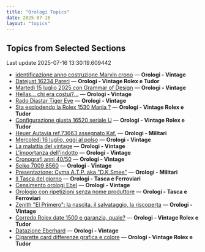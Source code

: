 ```yaml
---
title: "Orologi Topics"
date: 2025-07-16
layout: "topics"
---
```


## Topics from Selected Sections

Last update 2025-07-16 13:30:19.609442

- [identificazione anno costruzione Marvin crono](https://orologi.forumfree.it/?t=80761545) — **Orologi - Vintage**
- [Datejust 16234 Pareri](https://orologi.forumfree.it/?t=80754153) — **Orologi - Vintage Rolex e Tudor**
- [Martedì 15 luglio 2025 con Grammar of Design](https://orologi.forumfree.it/?t=80760849) — **Orologi - Vintage**
- [Hellas... chi era costui?...](https://orologi.forumfree.it/?t=80761124) — **Orologi - Vintage**
- [Rado Diastar Tiger Eye](https://orologi.forumfree.it/?t=80755140) — **Orologi - Vintage**
- [Sta esplodendo la Rolex 1530 Mania ?](https://orologi.forumfree.it/?t=80757728) — **Orologi - Vintage Rolex e Tudor**
- [Configurazione giusta 16520 seriale U](https://orologi.forumfree.it/?t=80762291) — **Orologi - Vintage Rolex e Tudor**
- [Heuer Autavia ref.73663 assegnato Kaf.](https://orologi.forumfree.it/?t=80760749) — **Orologi - Militari**
- [Mercoledì 16 luglio, oggi al polso](https://orologi.forumfree.it/?t=80761711) — **Orologi - Vintage**
- [La malattia del vintage](https://orologi.forumfree.it/?t=80762254) — **Orologi - Vintage**
- [L'importanza dell'indotto](https://orologi.forumfree.it/?t=80692246) — **Orologi - Vintage**
- [Cronografi anni 40/50](https://orologi.forumfree.it/?t=80740948) — **Orologi - Vintage**
- [Seiko 7009 8560](https://orologi.forumfree.it/?t=80718522) — **Orologi - Vintage**
- [Presentazione: Cyma A.T.P. aka "D.K.Smee"](https://orologi.forumfree.it/?t=80712327) — **Orologi - Militari**
- [Il Tasca del giorno](https://orologi.forumfree.it/?t=80702163) — **Orologi - Tasca e Ferroviari**
- [Censimento orologi Ebel](https://orologi.forumfree.it/?t=58592137) — **Orologi - Vintage**
- [Orologio con ripetizioni senza nome produttore](https://orologi.forumfree.it/?t=80760875) — **Orologi - Tasca e Ferroviari**
- [Zenith "El Primero": la nascita, il salvataggio, la riscoperta](https://orologi.forumfree.it/?t=31321982) — **Orologi - Vintage**
- [Corredo Rolex date 1500 e garanzia, quale?](https://orologi.forumfree.it/?t=80761869) — **Orologi - Vintage Rolex e Tudor**
- [Datazione Eberhard](https://orologi.forumfree.it/?t=80759302) — **Orologi - Vintage**
- [Cigarette card differenze grafica e colore](https://orologi.forumfree.it/?t=79533986) — **Orologi - Vintage Rolex e Tudor**
